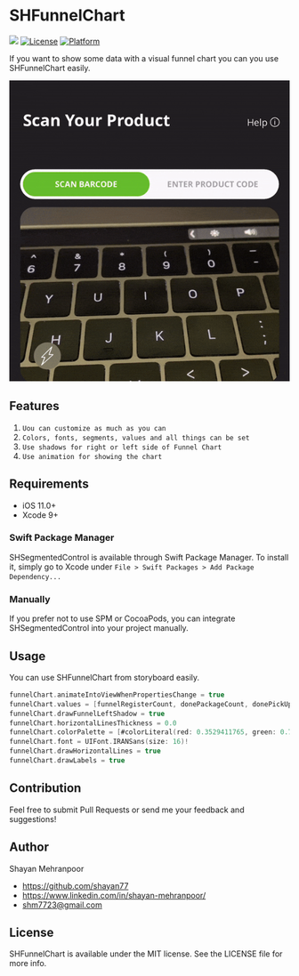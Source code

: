 # SHFunnelChart

![](https://img.shields.io/badge/Swift-5.2-blue.svg?style=flat)
[![License](https://img.shields.io/cocoapods/l/BetterSegmentedControl.svg?style=flat)](http://cocoapods.org/pods/BetterSegmentedControl)
[![Platform](https://img.shields.io/cocoapods/p/BetterSegmentedControl.svg?style=flat)](http://cocoapods.org/pods/BetterSegmentedControl)

If you want to show some data with a visual funnel chart you can you use SHFunnelChart easily.

![Demo](https://github.com/shayan77/SHSegmentedControl/blob/master/demo.gif)

## Features

1) `Uou can customize as much as you can`
2) `Colors, fonts, segments, values and all things can be set`
3) `Use shadows for right or left side of Funnel Chart`
4) `Use animation for showing the chart`

## Requirements

- iOS 11.0+
- Xcode 9+

### Swift Package Manager

SHSegmentedControl is available through Swift Package Manager. To install
it, simply go to Xcode under `File > Swift Packages > Add Package Dependency...`

### Manually

If you prefer not to use SPM or CocoaPods, you can integrate SHSegmentedControl into your project manually.

## Usage

You can use SHFunnelChart from storyboard easily.

```swift
funnelChart.animateIntoViewWhenPropertiesChange = true
funnelChart.values = [funnelRegisterCount, donePackageCount, donePickUpCount, morThanTwoPickUpCount]
funnelChart.drawFunnelLeftShadow = true
funnelChart.horizontalLinesThickness = 0.0
funnelChart.colorPalette = [#colorLiteral(red: 0.3529411765, green: 0.7843137255, blue: 0.9803921569, alpha: 1), #colorLiteral(red: 0.4352941176, green: 0.4431372549, blue: 0.4745098039, alpha: 1), #colorLiteral(red: 0.3921568627, green: 0.737254902, blue: 0.168627451, alpha: 0.7340806935), #colorLiteral(red: 1, green: 0.5843137255, blue: 0, alpha: 0.7659460616) ]
funnelChart.font = UIFont.IRANSans(size: 16)!
funnelChart.drawHorizontalLines = true
funnelChart.drawLabels = true
```

## Contribution

Feel free to submit Pull Requests or send me your feedback and suggestions!

## Author

Shayan Mehranpoor

- https://github.com/shayan77
- https://www.linkedin.com/in/shayan-mehranpoor/
- shm7723@gmail.com

## License

SHFunnelChart is available under the MIT license. See the LICENSE file for more info.
